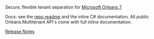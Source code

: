 ﻿Secure, flexible tenant separation for [Microsoft Orleans 7](https://github.com/dotnet/orleans/releases/tag/v7.0.0-rc2)

Docs: see the [repo readme](https://github.com/Applicita/Orleans.Multitenant#readme) and the inline C# documentation. All public Orleans.Multitenant API's come with full inline documentation.

[Release Notes](https://github.com/Applicita/Orleans.Multitenant/releases/tag/1-0-0-rc-2)